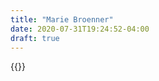 ```yaml
---
title: "Marie Broenner"
date: 2020-07-31T19:24:52-04:00
draft: true
---
```


{{<instagram CC-BfY2D-6t>}}